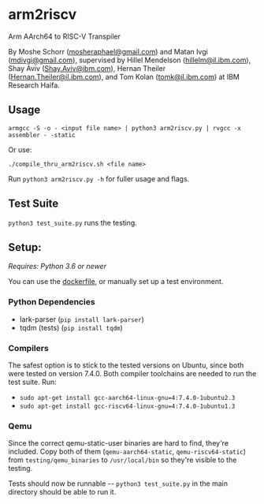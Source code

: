 # arm2riscv

Arm AArch64 to RISC-V Transpiler

By Moshe Schorr (mosheraphael@gmail.com) and Matan Ivgi (mdivgi@gmail.com), supervised by Hillel Mendelson (hillelm@il.ibm.com), Shay Aviv (Shay.Aviv@ibm.com), Hernan Theiler (Hernan.Theiler@il.ibm.com), and Tom Kolan (tomk@il.ibm.com) at IBM Research Haifa.

## Usage

`armgcc -S -o - <input file name> | python3 arm2riscv.py | rvgcc -x assembler - -static`

Or use:

`./compile_thru_arm2riscv.sh <file name>`

Run `python3 arm2riscv.py -h` for fuller usage and flags.

## Test Suite

`python3 test_suite.py` runs the testing.

## Setup:

*Requires: Python 3.6 or newer*

You can use the [dockerfile](testing/setup_environment.dockerfile), or manually set up a test environment. 

### Python Dependencies

- lark-parser (`pip install lark-parser`)
- tqdm (tests) (`pip install tqdm`)

### Compilers

The safest option is to stick to the tested versions on Ubuntu, since both were tested on version 7.4.0.
Both compiler toolchains are needed to run the test suite. Run:

- `sudo apt-get install gcc-aarch64-linux-gnu=4:7.4.0-1ubuntu2.3`
- `sudo apt-get install gcc-riscv64-linux-gnu=4:7.4.0-1ubuntu1.3`

### Qemu

Since the correct qemu-static-user binaries are hard to find, they're included.
Copy both of them (`qemu-aarch64-static`, `qemu-riscv64-static`) from `testing/qemu_binaries` to `/usr/local/bin` so they're visible to the testing.

Tests should now be runnable -- `python3 test_suite.py` in the main directory should be able to run it.
